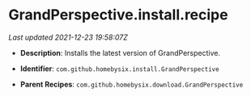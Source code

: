 # GrandPerspective.install.recipe

_Last updated 2021-12-23 19:58:07Z_

- **Description**: Installs the latest version of GrandPerspective.

- **Identifier**: `com.github.homebysix.install.GrandPerspective`

- **Parent Recipes**: `com.github.homebysix.download.GrandPerspective`
